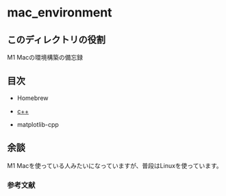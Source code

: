 # mac_environment

## このディレクトリの役割

M1 Macの環境構築の備忘録

## 目次

- Homebrew

- [c++](https://github.com/kaitoyamazaki/mac_environment/tree/master/c%2B%2B)

- matplotlib-cpp

## 余談

M1 Macを使っている人みたいになっていますが、普段はLinuxを使っています。

### 参考文献 